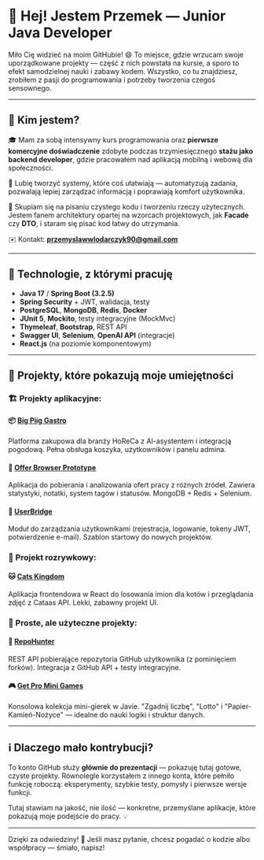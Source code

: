 # 👋 Hej! Jestem Przemek — Junior Java Developer

Miło Cię widzieć na moim GitHubie! 😄 To miejsce, gdzie wrzucam swoje uporządkowane projekty — część z nich powstała na kursie, a sporo to efekt samodzielnej nauki i zabawy kodem. Wszystko, co tu znajdziesz, zrobiłem z pasji do programowania i potrzeby tworzenia czegoś sensownego. 

---

## 💼 Kim jestem?

🎓 Mam za sobą intensywny kurs programowania oraz **pierwsze komercyjne doświadczenie** zdobyte podczas trzymiesięcznego **stażu jako backend developer**, gdzie pracowałem nad aplikacją mobilną i webową dla społeczności.

💪 Lubię tworzyć systemy, które coś ułatwiają — automatyzują zadania, pozwalają lepiej zarządzać informacją i poprawiają komfort użytkownika. 

🔎 Skupiam się na pisaniu czystego kodu i tworzeniu rzeczy użytecznych. Jestem fanem architektury opartej na wzorcach projektowych, jak **Facade** czy **DTO**, i staram się pisać kod łatwy do utrzymania.

✉️ Kontakt: **przemyslawwlodarczyk90@gmail.com**

---

## 🔧 Technologie, z którymi pracuję

- **Java 17** / **Spring Boot (3.2.5)**  
- **Spring Security** + JWT, walidacja, testy
- **PostgreSQL**, **MongoDB**, **Redis**, **Docker**
- **JUnit 5**, **Mockito**, testy integracyjne (MockMvc)
- **Thymeleaf**, **Bootstrap**, REST API
- **Swagger UI**, **Selenium**, **OpenAI API** (integracje)
- **React.js** (na poziomie komponentowym)

---

## 🚀 Projekty, które pokazują moje umiejętności

### 🏗 Projekty aplikacyjne:

#### 📦 [Big Piig Gastro](https://github.com/przemyslawwlodarczyk90/big-piig-gastro)
Platforma zakupowa dla branży HoReCa z AI-asystentem i integracją pogodową. Pełna obsługa koszyka, użytkowników i panelu admina.

#### 📂 [Offer Browser Prototype](https://github.com/przemyslawwlodarczyk90/offer-browser-prototype)
Aplikacja do pobierania i analizowania ofert pracy z różnych źródeł. Zawiera statystyki, notatki, system tagów i statusów. MongoDB + Redis + Selenium.

#### 🧩 [UserBridge](https://github.com/przemyslawwlodarczyk90/userbridge)
Moduł do zarządzania użytkownikami (rejestracja, logowanie, tokeny JWT, potwierdzenie e-mail). Szablon startowy do nowych projektów.

### 🐾 Projekt rozrywkowy:

#### 🐱 [Cats Kingdom](https://github.com/przemyslawwlodarczyk90/cats-kingdom)
Aplikacja frontendowa w React do losowania imion dla kotów i przeglądania zdjęć z Cataas API. Lekki, zabawny projekt UI.

### 🧪 Proste, ale użyteczne projekty:

#### 📘 [RepoHunter](https://github.com/przemyslawwlodarczyk90/repohunter)
REST API pobierające repozytoria GitHub użytkownika (z pominięciem forków). Integracja z GitHub API + testy integracyjne.

#### 🎮 [Get Pro Mini Games](https://github.com/przemyslawwlodarczyk90/get-pro-mini-games)
Konsolowa kolekcja mini-gierek w Javie. "Zgadnij liczbę", "Lotto" i "Papier-Kamień-Nożyce" — idealne do nauki logiki i struktur danych.

---

## ℹ️ Dlaczego mało kontrybucji?

To konto GitHub służy **głównie do prezentacji** — pokazuję tutaj gotowe, czyste projekty. Równolegle korzystałem z innego konta, które pełniło funkcję roboczą: eksperymenty, szybkie testy, pomysły i pierwsze wersje funkcji. 

Tutaj stawiam na jakość, nie ilość — konkretne, przemyślane aplikacje, które pokazują moje podejście do pracy. 💡

---

Dzięki za odwiedziny! 🙌 Jeśli masz pytanie, chcesz pogadać o kodzie albo współpracy — śmiało, napisz!
